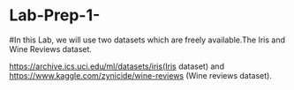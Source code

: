 # Lab-Prep-1-

#In this Lab, we will use two datasets which are freely available.The Iris and Wine Reviews dataset. 

https://archive.ics.uci.edu/ml/datasets/iris(Iris dataset) and https://www.kaggle.com/zynicide/wine-reviews (Wine reviews dataset). 
